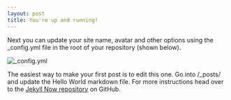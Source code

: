 ```yaml
---
layout: post
title: You're up and running!
---
```


Next you can update your site name, avatar and other options using the \_config.yml file in the root of your repository (shown below).

![_config.yml](https://hhaewon.github.io//images/config.png)

The easiest way to make your first post is to edit this one. Go into /\_posts/ and update the Hello World markdown file. For more instructions head over to the [Jekyll Now repository](https://github.com/barryclark/jekyll-now) on GitHub.
